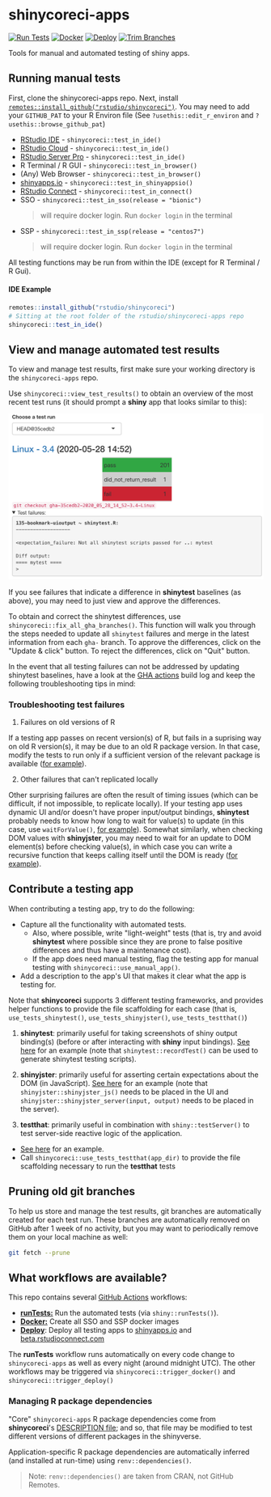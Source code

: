 # shinycoreci-apps

<!-- badges: start -->
[![Run Tests](https://github.com/rstudio/shinycoreci-apps/workflows/runTests/badge.svg?branch=master)](https://github.com/rstudio/shinycoreci-apps/actions?query=workflow%3ArunTests)
[![Docker](https://github.com/rstudio/shinycoreci-apps/workflows/Docker/badge.svg?branch=master)](https://github.com/rstudio/shinycoreci-apps/actions?query=workflow%3ADocker)
[![Deploy](https://github.com/rstudio/shinycoreci-apps/workflows/Deploy/badge.svg?branch=master)](https://github.com/rstudio/shinycoreci-apps/actions?query=workflow%3ADeploy)
[![Trim Branches](https://github.com/rstudio/shinycoreci-apps/workflows/Trim%20Old%20Branches/badge.svg?branch=master)](https://github.com/rstudio/shinycoreci-apps/actions?query=workflow%3ATrim%20Old%20Branches)

<!-- badges: end -->

Tools for manual and automated testing of shiny apps.

## Running manual tests

First, clone the shinycoreci-apps repo. Next, install [`remotes::install_github("rstudio/shinycoreci")`](https://github.com/rstudio/shinycoreci).  You may need to add your `GITHUB_PAT` to your R Environ file (See `?usethis::edit_r_environ` and `?usethis::browse_github_pat`)

* [RStudio IDE](https://rstudio.com/products/rstudio/download/#download) - `shinycoreci::test_in_ide()`
* [RStudio Cloud](http://rstudio.cloud) - `shinycoreci::test_in_ide()`
* [RStudio Server Pro](https://colorado.rstudio.com) - `shinycoreci::test_in_ide()`
* R Terminal / R GUI - `shinycoreci::test_in_browser()`
* (Any) Web Browser - `shinycoreci::test_in_browser()`
* [shinyapps.io](http://shinyapps.io) - `shinycoreci::test_in_shinyappsio()`
* [RStudio Connect](http://beta.rstudioconnect.com) - `shinycoreci::test_in_connect()`
* SSO - `shinycoreci::test_in_sso(release = "bionic")`
  > will require docker login. Run `docker login` in the terminal
* SSP - `shinycoreci::test_in_ssp(release = "centos7")`
  > will require docker login. Run `docker login` in the terminal

All testing functions may be run from within the IDE (except for R Terminal / R Gui).

#### IDE Example

```r
remotes::install_github("rstudio/shinycoreci")
# Sitting at the root folder of the rstudio/shinycoreci-apps repo
shinycoreci::test_in_ide()
```


## View and manage automated test results

To view and manage test results, first make sure your working directory is the `shinycoreci-apps` repo.

Use `shinycoreci::view_test_results()` to obtain an overview of the most recent test runs (it should prompt a **shiny** app that looks similar to this):

<div align="center">
  <img src="README_files/view-test-results.png" />
</div>

If you see failures that indicate a difference in **shinytest** baselines (as above), you may need to just view and approve the differences.

To obtain and correct the shinytest differences, use `shinycoreci::fix_all_gha_branches()`. This function will walk you through the steps needed to update all `shinytest` failures and merge in the latest information from each `gha-` branch.  To approve the differences, click on the "Update & click" button. To reject the differences, click on "Quit" button.


In the event that all testing failures can not be addressed by updating shinytest baselines, have a look at the [GHA actions](https://github.com/rstudio/shinycoreci-apps/actions) build log and keep the following troubleshooting tips in mind:

### Troubleshooting test failures

1. Failures on old versions of R

If a testing app passes on recent version(s) of R, but fails in a suprising way on old R version(s), it may be due to an old R package version. In that case, modify the tests to run only if a sufficient version of the relevant package is available ([for example](https://github.com/rstudio/shinycoreci-apps/blob/5691d1f4/apps/145-dt-replacedata/tests/shinytest.R)).

2. Other failures that can't replicated locally

Other surprising failures are often the result of timing issues (which can be difficult, if not impossible, to replicate locally). If your testing app uses dynamic UI and/or doesn't have proper input/output bindings, **shinytest** probably needs to know how long to wait for value(s) to update (in this case, use `waitForValue()`, [for example](https://github.com/rstudio/shinycoreci-apps/blob/5691d1f4/apps/021-selectize-plot/tests/shinytest/mytest.R#L10-L11)). Somewhat similarly, when checking DOM values with **shinyjster**, you may need to wait for an update to DOM element(s) before checking value(s), in which case you can write a recursive function that keeps calling itself until the DOM is ready ([for example](https://github.com/rstudio/shinycoreci-apps/blob/5691d1f4/apps/187-navbar-collapse/app.R#L24-L34)).

## Contribute a testing app

When contributing a testing app, try to do the following:

* Capture all the functionality with automated tests.
  * Also, where possible, write "light-weight" tests (that is, try and avoid **shinytest** where possible since they are prone to false positive differences and thus have a maintenance cost).
  * If the app does need manual testing, flag the testing app for manual testing with `shinycoreci::use_manual_app()`.
* Add a description to the app's UI that makes it clear what the app is testing for.

Note that **shinycoreci** supports 3 different testing frameworks, and provides helper functions to provide the file scaffolding for each case (that is, `use_tests_shinytest()`, `use_tests_shinyjster()`, `use_tests_testthat()`)

1. **shinytest**: primarily useful for taking screenshots of shiny output binding(s) (before or after interacting with **shiny** input bindings). [See here](https://github.com/rstudio/shinycoreci-apps/blob/5691d1f/apps/001-hello/tests/shinytest/mytest.R) for an example (note that `shinytest::recordTest()` can be used to generate shinytest testing scripts).

2. **shinyjster**: primarily useful for asserting certain expectations about the DOM (in JavaScript). [See here](https://github.com/rstudio/shinycoreci-apps/blob/5691d1f/apps/001-hello/app.R#L37-L61) for an example (note that `shinyjster::shinyjster_js()` needs to be placed in the UI and `shinyjster::shinyjster_server(input, output)` needs to be placed in the server).

3. **testthat**: primarily useful in combination with `shiny::testServer()` to test server-side reactive logic of the application.
  * [See here](https://github.com/rstudio/shinycoreci-apps/blob/5691d1f4/apps/001-hello/tests/testthat/tests.R#L4) for an example.
  * Call `shinycoreci::use_tests_testthat(app_dir)` to provide the file scaffolding necessary to run the **testthat** tests


## Pruning old git branches

To help us store and manage the test results, git branches are automatically created for each test run. These branches are automatically removed on GitHub after 1 week of no activity, but you may want to periodically remove them on your local machine as well:

```bash
git fetch --prune
```

## What workflows are available?

This repo contains several [GitHub Actions](https://github.com/features/actions) workflows:

* [**runTests:**](https://github.com/rstudio/shinycoreci-apps/actions?query=workflow%3ArunTests) Run the automated tests (via `shiny::runTests()`).
* [**Docker:**](https://github.com/rstudio/shinycoreci-apps/actions?query=workflow%3ADocker) Create all SSO and SSP docker images
* [**Deploy**](https://github.com/rstudio/shinycoreci-apps/actions?query=workflow%3ADeploy): Deploy all testing apps to [shinyapps.io](shinyapps.io) and [beta.rstudioconnect.com](https://beta.rstudioconnect.com)

The **runTests** workflow runs automatically on every code change to `shinycoreci-apps` as well as every night (around midnight UTC). The other workflows may be triggered via `shinycoreci::trigger_docker()` and `shinycoreci::trigger_deploy()`

### Managing R package dependencies

"Core" `shinycoreci-apps` R package dependencies come from **shinycoreci**'s [DESCRIPTION file](https://github.com/rstudio/shinycoreci/blob/master/DESCRIPTION); and so, that file may be modified to test different versions of different packages in the shinyverse.

Application-specific R package dependencies are automatically inferred (and installed at run-time) using `renv::dependencies()`.

> Note: `renv::dependencies()` are taken from CRAN, not GitHub Remotes.
